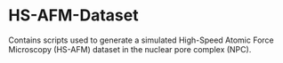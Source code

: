 # HS-AFM-Dataset
Contains scripts used to generate a simulated High-Speed Atomic Force Microscopy (HS-AFM) dataset in the nuclear pore complex (NPC).
